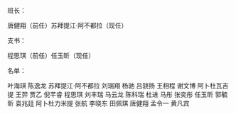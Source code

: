 班长：

唐健翔（前任）苏拜提江·阿不都拉（现任）

支书：

程思琪（前任）任玉昕（现任）

名单：

叶海琪 
 陈逸龙
 苏拜提江·阿不都拉
 刘瑞翔
 杨驰
 吕骁扬
 王相程
 谢文博
 阿卜杜瓦吉提
 王羿
 贾乙
 倪芊睿
 程思琪
 刘丰瑞
 马云龙
 陈科瑞
 杜进
 马彤
 张奕彤
 任玉昕
 郭毓昕
 袁兆廷
 阿卜杜力米提
 张航
 李晓东
 田佩琪
 唐健翔
 孟令一
 黄凡宾